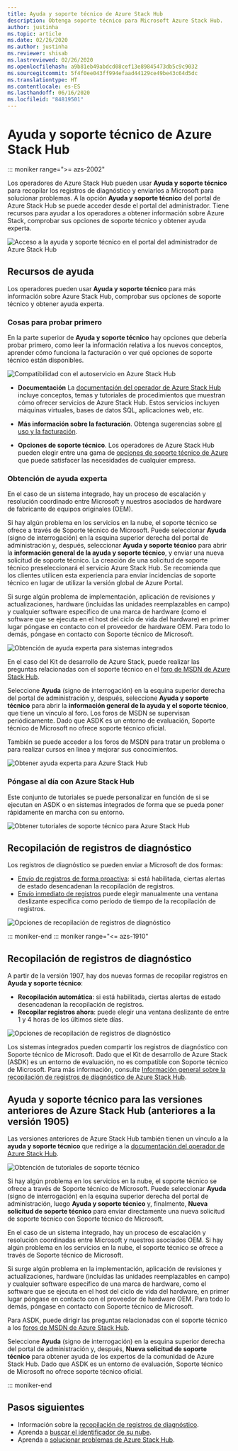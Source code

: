 ```yaml
---
title: Ayuda y soporte técnico de Azure Stack Hub
description: Obtenga soporte técnico para Microsoft Azure Stack Hub.
author: justinha
ms.topic: article
ms.date: 02/26/2020
ms.author: justinha
ms.reviewer: shisab
ms.lastreviewed: 02/26/2020
ms.openlocfilehash: a9b81eb49abdcd08cef13e89845473db5c9c9032
ms.sourcegitcommit: 5f4f0ee043ff994efaad44129ce49be43c64d5dc
ms.translationtype: HT
ms.contentlocale: es-ES
ms.lasthandoff: 06/16/2020
ms.locfileid: "84819501"
---
```

# <a name="azure-stack-hub-help-and-support"></a>Ayuda y soporte técnico de Azure Stack Hub

::: moniker range=">= azs-2002"

Los operadores de Azure Stack Hub pueden usar **Ayuda y soporte técnico** para recopilar los registros de diagnóstico y enviarlos a Microsoft para solucionar problemas. A la opción **Ayuda y soporte técnico** del portal de Azure Stack Hub se puede acceder desde el portal del administrador. Tiene recursos para ayudar a los operadores a obtener información sobre Azure Stack, comprobar sus opciones de soporte técnico y obtener ayuda experta.  

![Acceso a la ayuda y soporte técnico en el portal del administrador de Azure Stack Hub](media/azure-stack-help-and-support/help-and-support.png)

## <a name="help-resources"></a>Recursos de ayuda

Los operadores pueden usar **Ayuda y soporte técnico** para más información sobre Azure Stack Hub, comprobar sus opciones de soporte técnico y obtener ayuda experta.

### <a name="things-to-try-first"></a>Cosas para probar primero

En la parte superior de **Ayuda y soporte técnico** hay opciones que debería probar primero, como leer la información relativa a los nuevos conceptos, aprender cómo funciona la facturación o ver qué opciones de soporte técnico están disponibles.

![Compatibilidad con el autoservicio en Azure Stack Hub](media/azure-stack-help-and-support/get-support-tiles.png)

- **Documentación** La [documentación del operador de Azure Stack Hub](index.yml) incluye conceptos, temas y tutoriales de procedimientos que muestran cómo ofrecer servicios de Azure Stack Hub. Estos servicios incluyen máquinas virtuales, bases de datos SQL, aplicaciones web, etc.

- **Más información sobre la facturación**. Obtenga sugerencias sobre [el uso y la facturación](azure-stack-billing-and-chargeback.md).

- **Opciones de soporte técnico**. Los operadores de Azure Stack Hub pueden elegir entre una gama de [opciones de soporte técnico de Azure](https://aka.ms/azstacksupport) que puede satisfacer las necesidades de cualquier empresa.

### <a name="get-expert-help"></a>Obtención de ayuda experta

En el caso de un sistema integrado, hay un proceso de escalación y resolución coordinado entre Microsoft y nuestros asociados de hardware de fabricante de equipos originales (OEM).

Si hay algún problema en los servicios en la nube, el soporte técnico se ofrece a través de Soporte técnico de Microsoft. Puede seleccionar **Ayuda** (signo de interrogación) en la esquina superior derecha del portal de administración y, después, seleccionar **Ayuda y soporte técnico** para abrir la **información general de la ayuda y soporte técnico**, y enviar una nueva solicitud de soporte técnico. La creación de una solicitud de soporte técnico preseleccionará el servicio Azure Stack Hub. Se recomienda que los clientes utilicen esta experiencia para enviar incidencias de soporte técnico en lugar de utilizar la versión global de Azure Portal.

Si surge algún problema de implementación, aplicación de revisiones y actualizaciones, hardware (incluidas las unidades reemplazables en campo) y cualquier software específico de una marca de hardware (como el software que se ejecuta en el host del ciclo de vida del hardware) en primer lugar póngase en contacto con el proveedor de hardware OEM. Para todo lo demás, póngase en contacto con Soporte técnico de Microsoft.

![Obtención de ayuda experta para sistemas integrados](media/azure-stack-help-and-support/get-support-integrated.png)

En el caso del Kit de desarrollo de Azure Stack, puede realizar las preguntas relacionadas con el soporte técnico en el [foro de MSDN de Azure Stack Hub](https://social.msdn.microsoft.com/Forums/azure/home?forum=azurestack).

Seleccione **Ayuda** (signo de interrogación) en la esquina superior derecha del portal de administración y, después, seleccione **Ayuda y soporte técnico** para abrir la **información general de la ayuda y el soporte técnico**, que tiene un vínculo al foro. Los foros de MSDN se supervisan periódicamente. Dado que ASDK es un entorno de evaluación, Soporte técnico de Microsoft no ofrece soporte técnico oficial.

También se puede acceder a los foros de MSDN para tratar un problema o para realizar cursos en línea y mejorar sus conocimientos.

![Obtener ayuda experta para Azure Stack Hub](media/azure-stack-help-and-support/get-support-cards.png)

### <a name="get-up-to-speed-with-azure-stack-hub"></a>Póngase al día con Azure Stack Hub

Este conjunto de tutoriales se puede personalizar en función de si se ejecutan en ASDK o en sistemas integrados de forma que se pueda poner rápidamente en marcha con su entorno.

![Obtener tutoriales de soporte técnico para Azure Stack Hub](media/azure-stack-help-and-support/get-support-tutorials.png)

## <a name="diagnostic-log-collection"></a>Recopilación de registros de diagnóstico

Los registros de diagnóstico se pueden enviar a Microsoft de dos formas:

- [Envío de registros de forma proactiva](azure-stack-configure-automatic-diagnostic-log-collection-tzl.md): si está habilitada, ciertas alertas de estado desencadenan la recopilación de registros.
- [Envío inmediato de registros](azure-stack-configure-on-demand-diagnostic-log-collection-portal-tzl.md) puede elegir manualmente una ventana deslizante específica como período de tiempo de la recopilación de registros.

![Opciones de recopilación de registros de diagnóstico](media/azure-stack-help-and-support/banner-enable-automatic-log-collection.png)

::: moniker-end
::: moniker range="<= azs-1910"

## <a name="diagnostic-log-collection"></a>Recopilación de registros de diagnóstico

A partir de la versión 1907, hay dos nuevas formas de recopilar registros en **Ayuda y soporte técnico**:

- **Recopilación automática**: si está habilitada, ciertas alertas de estado desencadenan la recopilación de registros.
- **Recopilar registros ahora**: puede elegir una ventana deslizante de entre 1 y 4 horas de los últimos siete días.

![Opciones de recopilación de registros de diagnóstico](media/azure-stack-automatic-log-collection/azure-stack-log-collection-overview.png)

Los sistemas integrados pueden compartir los registros de diagnóstico con Soporte técnico de Microsoft. Dado que el Kit de desarrollo de Azure Stack (ASDK) es un entorno de evaluación, no es compatible con Soporte técnico de Microsoft. Para más información, consulte [Información general sobre la recopilación de registros de diagnóstico de Azure Stack Hub](azure-stack-diagnostic-log-collection-overview.md).

## <a name="help-and-support-for-earlier-releases-azure-stack-hub-pre-1905"></a>Ayuda y soporte técnico para las versiones anteriores de Azure Stack Hub (anteriores a la versión 1905)

Las versiones anteriores de Azure Stack Hub también tienen un vínculo a la **ayuda y soporte técnico** que redirige a la [documentación del operador de Azure Stack Hub](https://aka.ms/adminportaldocs).

![Obtención de tutoriales de soporte técnico](media/azure-stack-help-and-support/get-support-previous.png)

Si hay algún problema en los servicios en la nube, el soporte técnico se ofrece a través de Soporte técnico de Microsoft. Puede seleccionar **Ayuda** (signo de interrogación) en la esquina superior derecha del portal de administración, luego **Ayuda y soporte técnico** y, finalmente, **Nueva solicitud de soporte técnico** para enviar directamente una nueva solicitud de soporte técnico con Soporte técnico de Microsoft.

En el caso de un sistema integrado, hay un proceso de escalación y resolución coordinadas entre Microsoft y nuestros asociados OEM. Si hay algún problema en los servicios en la nube, el soporte técnico se ofrece a través de Soporte técnico de Microsoft.

Si surge algún problema en la implementación, aplicación de revisiones y actualizaciones, hardware (incluidas las unidades reemplazables en campo) y cualquier software específico de una marca de hardware, como el software que se ejecuta en el host del ciclo de vida del hardware, en primer lugar póngase en contacto con el proveedor de hardware OEM. Para todo lo demás, póngase en contacto con Soporte técnico de Microsoft.

Para ASDK, puede dirigir las preguntas relacionadas con el soporte técnico a los [foros de MSDN de Azure Stack Hub](https://social.msdn.microsoft.com/Forums/azure/home?forum=azurestack).

Seleccione **Ayuda** (signo de interrogación) en la esquina superior derecha del portal de administración y, después, **Nueva solicitud de soporte técnico** para obtener ayuda de los expertos de la comunidad de Azure Stack Hub. Dado que ASDK es un entorno de evaluación, Soporte técnico de Microsoft no ofrece soporte técnico oficial.

::: moniker-end

## <a name="next-steps"></a>Pasos siguientes

- Información sobre la [recopilación de registros de diagnóstico](azure-stack-diagnostic-log-collection-overview-tzl.md).
- Aprenda a [buscar el identificador de su nube](azure-stack-find-cloud-id.md).
- Aprenda a [solucionar problemas de Azure Stack Hub](azure-stack-troubleshooting.md).
